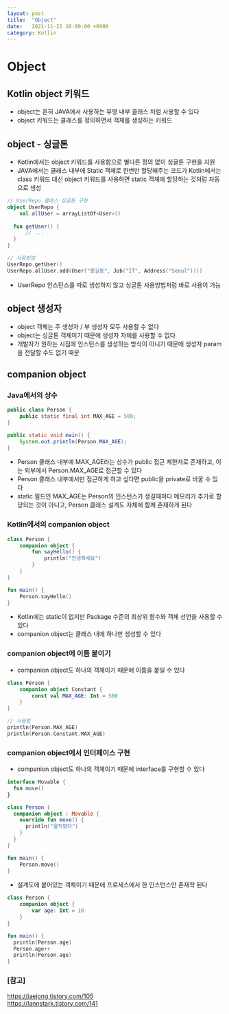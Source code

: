 ```yaml
---
layout: post
title:  "Object"
date:   2021-11-21 16:00:00 +0900
category: Kotlin
---
```

# Object

## Kotlin object 키워드

- object는 흔히 JAVA에서 사용하는 무명 내부 클래스 처럼 사용할 수 있다
- object 키워드는 클래스를 정의하면서 객체를 생성하는 키워드

## object - 싱글톤

- Kotlin에서는 object 키워드를 사용함으로 별다른 정의 없이 싱글톤 구현을 지원
- JAVA에서는 클래스 내부에 Static 객체로 한번만 할당해주는 코드가 Kotlin에서는
  class 키워드 대신 object 키워드를 사용하면 static 객체에 할당하는 것처럼
  자동으로 생성
  
```kotlin
// UserRepo 클래스 싱글톤 구현
object UserRepo {
    val allUser = arrayListOf<User>()
  
  fun getUser() {
      // ...
  }
}

// 사용방법
UserRepo.getUser()
UserRepo.allUser.add(User("홍길동", Job("IT", Address("Seoul"))))
```

- UserRepo 인스턴스를 따로 생성하지 않고 싱글톤 사용방법처럼 바로 사용이 가능

## object 생성자

- object 객체는 주 생성자 / 부 생성자 모두 사용할 수 없다
- object는 싱글톤 객체이기 때문에 생성자 자체를 사용할 수 없다
- 개발자가 원하는 시점에 인스턴스를 생성하는 방식이 아니기 때문에 생성자 param을 전달할 수도 없기 때문

## companion object

### Java에서의 상수

```java
public class Person {
    public static final int MAX_AGE = 500;
}

public static void main() {
    System.out.println(Person.MAX_AGE);
}
```

- Person 클래스 내부에 MAX_AGE라는 상수가 public 접근 제한자로 존재하고,
  이는 외부에서 Person.MAX_AGE로 접근할 수 있다
- Person 클래스 내부에서만 접근하게 하고 싶다면 public을 private로 바꿀 수 있다
- static 필드인 MAX_AGE는 Person의 인스턴스가 생길때마다 메모리가 추가로 할당되는
  것이 아니고, Person 클래스 설계도 자체에 함께 존재하게 된다
  
### Kotlin에서의 companion object

```kotlin
class Person {
    companion object {
        fun sayHello() {
            println("안녕하세요")
        }
    }
}

fun main() {
    Person.sayHello()
}
```

- Kotlin에는 static이 없지만 Package 수준의 최상위 함수와 객체 선언을 사용할 수 있다
- companion object는 클래스 내에 하나만 생성할 수 있다

### companion object에 이름 붙이기

- companion object도 하나의 객체이기 때문에 이름을 붙일 수 있다

```kotlin
class Person {
    companion object Constant {
        const val MAX_AGE: Int = 500
    }
}

// 사용법
println(Person.MAX_AGE)
println(Person.Constant.MAX_AGE)
```

### companion object에서 인터페이스 구현

- companion object도 하나의 객체이기 때문에 interface를 구현할 수 있다

```kotlin
interface Movable {
  fun move()
}

class Person {
  companion object : Movable {
    override fun move() {
      println("움직였다")
    }
  }
}

fun main() {
    Person.move()
}
```

- 설계도에 붙어있는 객체이기 때문에 프로세스에서 한 인스턴스만 존재학 된다

```kotlin
class Person {
    companion object {
        var age: Int = 10
    }
}

fun main() {
  println(Person.age)
  Person.age++
  println(Person.age)
}
```

### [참고]
<https://jaejong.tistory.com/105> <br>
<https://lannstark.tistory.com/141>